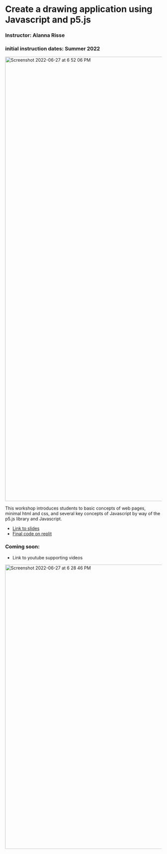 # Create a drawing application using Javascript and p5.js
### Instructor: Alanna Risse
### initial instruction dates: Summer 2022
<img width="1429" alt="Screenshot 2022-06-27 at 6 52 06 PM" src="https://user-images.githubusercontent.com/1093855/176070239-c7e33812-95c8-45c5-8a57-45635e89125c.png">


This workshop introduces students to basic concepts of web pages, minimal html and css, and several key concepts of Javascript by way of the p5.js library and Javascript.

- [Link to slides](https://docs.google.com/presentation/d/1zRf9JyRnZMN5r4h_FrU_eGfbe8DPKQy1uRpzcTDK0MI/edit?usp=sharing)
- [Final code on replit](https://replit.com/@alannarisse/my-bandw-drawing-app)

### Coming soon:
- Link to youtube supporting videos

<img width="914" alt="Screenshot 2022-06-27 at 6 28 46 PM" src="https://user-images.githubusercontent.com/1093855/176067308-555db3c6-7837-419c-8ac1-9135974331f6.png">
